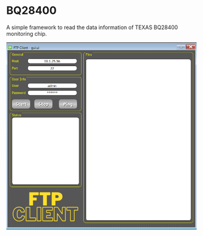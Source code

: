 # BQ28400
A simple framework to read the data information of TEXAS BQ28400 monitoring chip.

![alt text](https://github.com/mfaysoares/FTP_Client/blob/main/interface.png)
